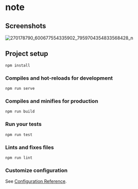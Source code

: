 # note

## Screenshots
![270178790_600677554335902_7959704354833568428_n](https://user-images.githubusercontent.com/22582753/148714787-d5ab4d5a-4d70-477d-8232-a45009645425.png)

## Project setup
```
npm install
```

### Compiles and hot-reloads for development
```
npm run serve
```

### Compiles and minifies for production
```
npm run build
```

### Run your tests
```
npm run test
```

### Lints and fixes files
```
npm run lint
```

### Customize configuration
See [Configuration Reference](https://cli.vuejs.org/config/).
